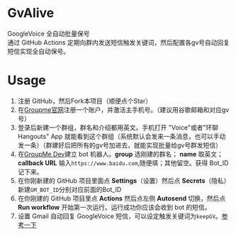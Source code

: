 # GvAlive

GoogleVoice 全自动批量保号<br>
通过 GitHub Actions 定期向群内发送短信触发关键词，然后配置各gv号自动回复短信实现全自动保号。

# Usage

1. 注册 GitHub，然后Fork本项目（顺便点个Star）
2. 在[Groupme官网](https://groupme.com)注册一个账户，并激活主手机号。（建议用谷歌邮箱和对应gv号）
3. 登录后新建一个群组，群名和介绍都用英文。手机打开 "Voice"或者"环聊Hangouts" App 就能看到这个群组（系统默认会发来一条消息，也可以手动发一条）（群建好后把所有的gv号加进去，就能实现批量给gv号群发短信）
4. 在[GroupMe Dev](https://dev.groupme.com/bots)建立 bot 机器人。**group** 选刚建的群名； **name** 取英文；**callback URL** 输入`https://www.baidu.com`,随便填；其他留空。获得 Bot_ID 记下来。
5. 在你刚新建的 GitHub 项目里面点 **Settings**（设置）然后点 **Secrets**（隐私）新建`GM_BOT_ID`分别对应前面的Bot_ID
6. 在你刚建的 GitHub 项目里点 **Actions** 然后点左侧 **Autosend** 切换，然后点 **Run workflow** 开始第一次运行。运行成功你应该会收到 bot 的短信。
7. 设置 Gmail 自动回复 GoogleVoice 短信，可以设定触发关键词为`keepGV`。[参考一下](https://www.cnblogs.com/fallin/p/13473921.html)